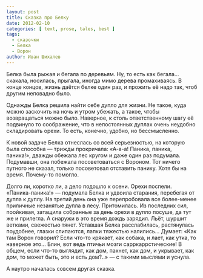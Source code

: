 ```yaml
---
layout: post
title: Сказка про Белку
date: 2012-02-10
categories: [ text, prose, tales, best ]
tags:
  - сказочки
  - Белка
  - Ворон
author: Иван Шихалев
---
```

Белка была рыжая и бегала по деревьям. Ну, то есть как бегала... скакала, носилась, прыгала, иногда мимо дерева промахиваясь.
В конце концов, жизнь даётся белке один раз, и прожить её надо так, чтоб другим неповадно было.

<!--more-->

Однажды Белка решила найти себе дупло для жизни. Не такое, куда можно заскочить на ночь и утром убежать, а такое, чтобы возвращаться
можно было. Наверное, к столь ответственному шагу её подвинуло то соображение, что в непостоянных дуплах очень неудобно складировать
орехи. То есть, конечно, удобно, но бессмысленно.

К новой задаче Белка отнеслась со всей серьезностью, на которую была способна — трижды прокричала: «А-а-а! Паника, паника, паника!»,
дважды обежала лес кругом и даже один раз подумала. Подумавши, она побежала посоветоваться с Вороном. Тот ничего путного не сказал,
только посоветовал отставить панику. Хотя бы на время. Почему-то помогло.

Долго ли, коротко ли, а дело подошло к осени. Орехи поспели. «Паника-паника!» — подумала Белка и удвоила старания, перебегая от дупла
к дуплу. На третий день она уже перепробовала все более-менее приличные незанятые дупла в лесу. Притомилась. Из последних сил,
поойкивая, затащила собранные за день орехи в дупло посуше, да тут же и прилегла. А снаружи в это время дождь зарядил. Льёт, шуршит
ветками, свежестью тянет. Уставшая Белка расслабилась, растянулась поудобнее, глазки слипаются, лапки тяжестью налились...
Думает: «Как там Ворон говорил? Если что-то крякает, как собака, и лает, как утка, то наверное это... Блин, вот ведь птичьи мозги
сарркаррстические! В общем, если что-то выглядит, как дом, пахнет, как дом, и укрывает, как дом, то может быть, это и есть дом?..» —
с такими мыслями и уснула.

А наутро началась совсем другая сказка.
